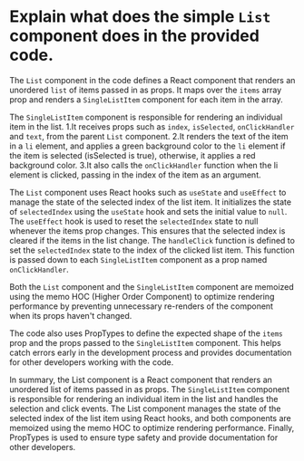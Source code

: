 # Explain what does the simple `List` component does in the provided code.

The `List` component in the code defines a React component that renders an unordered `list` of items passed in as props. It maps over the `items` array prop and renders a `SingleListItem` component for each item in the array.

The `SingleListItem` component is responsible for rendering an individual item in the list. 
1.It receives props such as `index`, `isSelected`, `onClickHandler` and `text`, from the parent `List` component.
2.It renders the text of the item in a `li` element, and applies a green background color to the `li` element if the item is selected (isSelected is true), otherwise, it applies a red background color. 
3.It also calls the `onClickHandler` function when the li element is clicked, passing in the index of the item as an argument.

The `List` component uses React hooks such as `useState` and `useEffect` to manage the state of the selected index of the list item. 
It initializes the state of `selectedIndex` using the `useState` hook and sets the initial value to `null`. 
The `useEffect` hook is used to reset the `selectedIndex` state to null whenever the items prop changes. This ensures that the selected index is cleared if the items in the list change. 
The `handleClick` function is defined to set the `selectedIndex` state to the index of the clicked list item. This function is passed down to each `SingleListItem` component as a prop named `onClickHandler`.

Both the `List` component and the `SingleListItem` component are memoized using the memo HOC (Higher Order Component) to optimize rendering performance by preventing unnecessary re-renders of the component when its props haven't changed.

The code also uses PropTypes to define the expected shape of the `items` prop and the props passed to the `SingleListItem` component. This helps catch errors early in the development process and provides documentation for other developers working with the code.

In summary, the List component is a React component that renders an unordered list of items passed in as props. The `SingleListItem` component is responsible for rendering an individual item in the list and handles the selection and click events. The List component manages the state of the selected index of the list item using React hooks, and both components are memoized using the memo HOC to optimize rendering performance. Finally, PropTypes is used to ensure type safety and provide documentation for other developers.